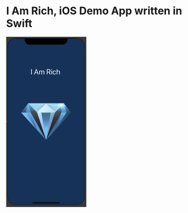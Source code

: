 # I Am Rich, iOS Demo App written in Swift

![example](https://github.com/ronaldlong46/i-am-rich/raw/main/example.png)
